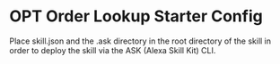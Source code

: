 # OPT Order Lookup Starter Config
Place skill.json and the .ask directory in the root directory of the skill in order to deploy the skill via the ASK (Alexa Skill Kit) CLI.

